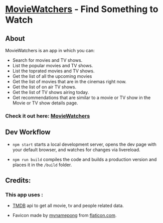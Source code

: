 # [MovieWatchers](https://moviewatchers.netlify.com/) - Find Something to Watch

## About
MovieWatchers is an app in which you can:
* Search for movies and TV shows.
* List the popular movies and TV shows.
* List the toprated movies and TV shows.
* Get the list of all the upcoming movies
* Get the list of movies that are in the cinemas right now.
* Get the list of on air TV shows.
* Get the list of TV shows airing today.
* Get recommendations that are similar to a movie or TV show in the Movie or TV show details page.

### Check it out here: [MovieWatchers](https://moviewatchers.netlify.com/)

## Dev Workflow
* `npm start` starts a local development server, opens the dev page with your default browser, and watches for changes via livereload.

* `npm run build` compiles the code and builds a production version and places it in the `/build` folder.

## Credits:

### This app uses :

* [TMDB](https://www.themoviedb.org/documentation/api) api to get all movie, tv and people related data.

* Favicon made by [mynamepong](https://www.flaticon.com/authors/mynamepong) from [flaticon.com](https://www.flaticon.com/).

